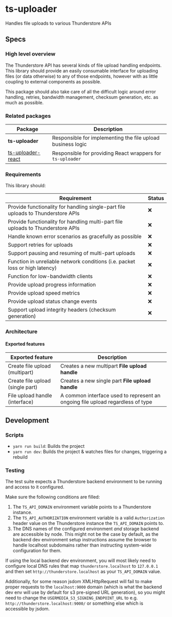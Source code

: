 # ts-uploader

Handles file uploads to various Thunderstore APIs

## Specs

### High level overview

The Thunderstore API has several kinds of file upload handling endpoints. This
library should provide an easily consumable interface for uploading files (or
data otherwise) to any of those endpoints, however with as little coupling to
external components as possible.

This package should also take care of all the difficult logic around error
handling, retries, bandwidth management, checksum generation, etc. as much as possible.

### Related packages

| Package                                             | Description                                                 |
|-----------------------------------------------------|-------------------------------------------------------------|
| **ts-uploader**                                     | Responsible for implementing the file upload business logic |
| [ts-uploader-react](../ts-uploader-react/README.md) | Responsible for providing React wrappers for `ts-uploader`  |

### Requirements

This library should:

| Requirement                                                                      | Status |
|----------------------------------------------------------------------------------|--------|
| Provide functionality for handling single-part file uploads to Thunderstore APIs | ❌      |
| Provide functionality for handling multi-part file uploads to Thunderstore APIs  | ❌      |
| Handle known error scenarios as gracefully as possible                           | ❌      |
| Support retries for uploads                                                      | ❌      |
| Support pausing and resuming of multi-part uploads                               | ❌      |
| Function in unreliable network conditions (i.e. packet loss or high latency)     | ❌      |
| Function for low-bandwidth clients                                               | ❌      |
| Provide upload progress information                                              | ❌      |
| Provide upload speed metrics                                                     | ❌      |
| Provide upload status change events                                              | ❌      |
| Support upload integrity headers (checksum generation)                           | ❌      |

### Architecture

#### Exported features

| Exported feature                 | Description                                                                    |
|----------------------------------|--------------------------------------------------------------------------------|
| Create file upload (multipart)   | Creates a new multipart **File upload handle**                                 |
| Create file upload (single part) | Creates a new single part **File upload handle**                               |
| File upload handle (interface)   | A common interface used to represent an ongoing file upload regardless of type |

## Development

### Scripts

- `yarn run build`: Builds the project
- `yarn run dev`: Builds the project & watches files for changes, triggering a rebuild


### Testing

The test suite expects a Thunderstore backend environment to be running and
access to it configured.

Make sure the following conditions are filled:

1. The `TS_API_DOMAIN` environment variable points to a Thunderstore instance.
2. The `TS_API_AUTHORIZATION` environment variable is a valid `Authorization`
header value on the Thunderstore instance the `TS_API_DOMAIN` points to.
3. The DNS names of the configured environment _and_ storage backend are
accessible by node. This might not be the case by default, as the backend dev
environment setup instructions assume the browser to handle localhost subdomains
rather than instructing system-wide configuration for them.

If using the local backend dev environment, you will most likely need to
configure local DNS rules that map `thunderstore.localhost` to `127.0.0.1` and
then set `http://thunderstore.localhost` as your `TS_API_DOMAIN` value.

Additionally, for some reason jsdom XMLHttpRequest will fail to make proper
requests to the `localhost:9000` domain (which is what the backend dev env will
use by default for s3 pre-signed URL generation), so you might need to change
the `USERMEDIA_S3_SIGNING_ENDPOINT_URL` to e.g.
`http://thunderstore.localhost:9000/` or something else which is accessible by
jsdom.
